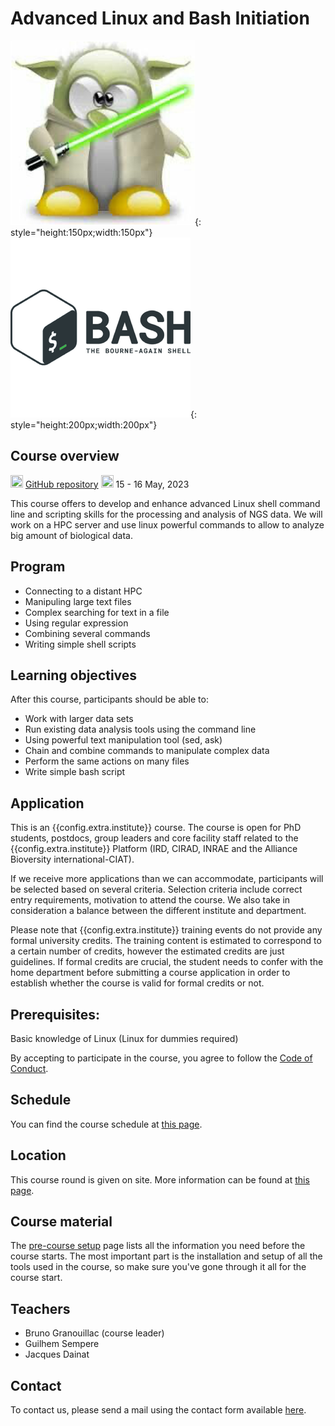 # Advanced Linux and Bash Initiation

![](pages/img/pinguin_jedi.png){: style="height:150px;width:150px"}
![](https://raw.githubusercontent.com/github/explore/80688e429a7d4ef2fca1e82350fe8e3517d3494d/topics/bash/bash.png){: style="height:200px;width:200px"}

## Course overview

<img src="https://www.svgrepo.com/show/305241/github.svg"
    width="20" height="20"/>
    [GitHub repository]( {{repo}})
<img src="https://www.svgrepo.com/show/20800/event-date-and-time-symbol.svg"
    width="20" height="20"/>
    15 - 16 May, 2023

This course offers to develop and enhance advanced Linux shell command line and scripting skills for the processing and analysis of NGS data. We will work on a HPC server and use linux powerful commands to allow to analyze big amount of biological data.

## Program

* Connecting to a distant HPC
* Manipuling large text files
* Complex searching for text in a file
* Using regular expression
* Combining several commands
* Writing simple shell scripts

## Learning objectives

After this course, participants should be able to:  
* Work with larger data sets
* Run existing data analysis tools using the command line
* Using powerful text manipulation tool (sed, ask)
* Chain and combine commands to manipulate complex data
* Perform the same actions on many files
* Write simple bash script

## Application

This is an {{config.extra.institute}} course. The course is open for PhD students, postdocs,
group leaders and core facility staff related to the {{config.extra.institute}} Platform (IRD,
CIRAD, INRAE and the Alliance Bioversity international-CIAT).

If we receive more applications than we can accommodate, participants will be selected based on several
criteria. Selection criteria include correct entry requirements, motivation to
attend the course. We also take in consideration a balance between the different
institute and department.

Please note that {{config.extra.institute}} training events do not provide any formal university
credits. The training content is estimated to correspond to a certain number of
credits, however the estimated credits are just guidelines. If formal credits
are crucial, the student needs to confer with the home department before
submitting a course application in order to establish whether the course is
valid for formal credits or not.

## Prerequisites:

Basic knowledge of Linux (Linux for dummies required)

By accepting to participate in the course, you agree to follow the [Code of Conduct](course-information/code-of-conduct.md).

## Schedule

You can find the course schedule at [this page](course-information/schedule.md).

## Location

This course round is given on site. More information can be found at [this page](course-information/location.md).

## Course material

The [pre-course setup](course-information/pre-course-setup.md)
page lists all the information you need before the course starts. The most
important part is the installation and setup of all the tools used in the
course, so make sure you've gone through it all for the course start.

## Teachers

* Bruno Granouillac (course leader)
* Guilhem Sempere
* Jacques Dainat 

## Contact

To contact us, please send a mail using the contact form available [here]({{contact}}).
